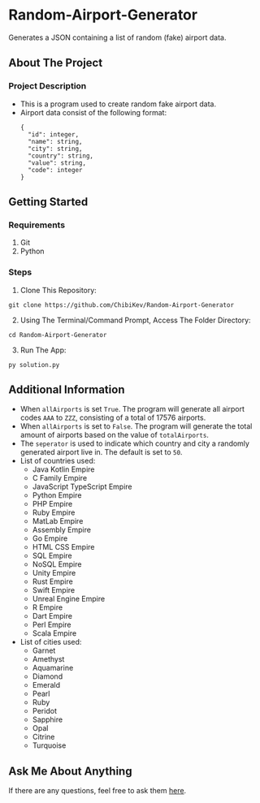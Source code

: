 # Random-Airport-Generator
Generates a JSON containing a list of random (fake) airport data.

## About The Project
### Project Description
- This is a program used to create random fake airport data.
- Airport data consist of the following format:
  ```
  {
    "id": integer,
    "name": string,
    "city": string,
    "country": string,
    "value": string,
    "code": integer
  }
  ```

## Getting Started
### Requirements
1. Git
2. Python
### Steps
1. Clone This Repository:
```
git clone https://github.com/ChibiKev/Random-Airport-Generator
```
2. Using The Terminal/Command Prompt, Access The Folder Directory:
```
cd Random-Airport-Generator
```
3. Run The App:
```
py solution.py
```

## Additional Information
- When `allAirports` is set `True`. The program will generate all airport codes `AAA` to `ZZZ`, consisting of a total of 17576 airports. 
- When `allAirports` is set to `False`. The program will generate the total amount of airports based on the value of `totalAirports`.
- The `seperator` is used to indicate which country and city a randomly generated airport live in. The default is set to `50`.
- List of countries used:
  - Java Kotlin Empire
  - C Family Empire
  - JavaScript TypeScript Empire
  - Python Empire
  - PHP Empire
  - Ruby Empire
  - MatLab Empire
  - Assembly Empire
  - Go Empire
  - HTML CSS Empire
  - SQL Empire
  - NoSQL Empire
  - Unity Empire
  - Rust Empire
  - Swift Empire
  - Unreal Engine Empire
  - R Empire
  - Dart Empire
  - Perl Empire
  - Scala Empire
- List of cities used:
  - Garnet
  - Amethyst
  - Aquamarine
  - Diamond
  - Emerald
  - Pearl
  - Ruby
  - Peridot
  - Sapphire
  - Opal
  - Citrine
  - Turquoise

## Ask Me About Anything
If there are any questions, feel free to ask them [here](https://github.com/ChibiKev/Random-Airport-Generator/issues).